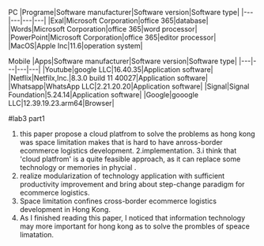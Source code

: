 PC
|Programe|Software manufacturer|Software version|Software type|
|---|---|---|---|
|Exal|Microsoft Corporation|office 365|database|
|Words|Microsoft Corporation|office 365|word processor|
|PowerPoint|Microsoft Corporation|office 365|editor processor|
|MacOS|Apple Inc|11.6|operation system|

Mobile
|Apps|Software manufacturer|Software version|Software type|
|---|---|---|---|
|Youtube|google LLC|16.40.35|Application software|
|Netflix|Netfilx,Inc.|8.3.0 build 11 40027|Application software|
|Whatsapp|WhatsApp LLC|2.21.20.20|Application software|
|Signal|Signal Foundation|5.24.14|Application software|
|Google|gooogle LLC|12.39.19.23.arm64|Browser|

#lab3 part1
1. this paper propose a cloud platfrom to solve the problems as hong kong was space limitation makes that is hard to have anross-border ecommerce logistics development.
2.implementation.
3.i think that 'cloud platfrom' is a quite feasible approach, as it can replace some technology or memories in phycial .
4. realize modularization of technology application with sufficient productivity improvement and bring about step-change paradigm for ecommerce logistics.
5. Space limitation confines cross-border ecommerce logistics development in Hong Kong.
6. As I finished reading this paper, I noticed that information technology may more important for hong kong as to solve the prombles of speace limatation.
